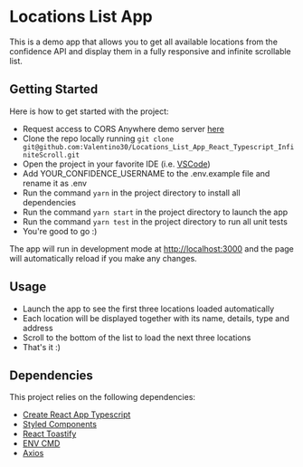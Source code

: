 # Locations List App

This is a demo app that allows you to get all available locations from the confidence API and display them in a fully responsive and infinite scrollable list.

## Getting Started

Here is how to get started with the project:

- Request access to CORS Anywhere demo server [here](https://cors-anywhere.herokuapp.com/corsdemo)
- Clone the repo locally running `git clone git@github.com:Valentino30/Locations_List_App_React_Typescript_InfiniteScroll.git`
- Open the project in your favorite IDE (i.e. [VSCode](https://code.visualstudio.com/))
- Add YOUR_CONFIDENCE_USERNAME to the .env.example file and rename it as .env
- Run the command `yarn` in the project directory to install all dependencies
- Run the command `yarn start` in the project directory to launch the app
- Run the command `yarn test` in the project directory to run all unit tests
- You're good to go :)

The app will run in development mode at [http://localhost:3000](http://localhost:3000) and the page will automatically reload if you make any changes.

## Usage

- Launch the app to see the first three locations loaded automatically
- Each location will be displayed together with its name, details, type and address
- Scroll to the bottom of the list to load the next three locations
- That's it :)

## Dependencies

This project relies on the following dependencies:

- [Create React App Typescript](https://create-react-app.dev/docs/adding-typescript/)
- [Styled Components](https://styled-components.com/)
- [React Toastify](https://fkhadra.github.io/react-toastify/introduction/)
- [ENV CMD](https://www.npmjs.com/package/env-cmd)
- [Axios](https://axios-http.com/)
